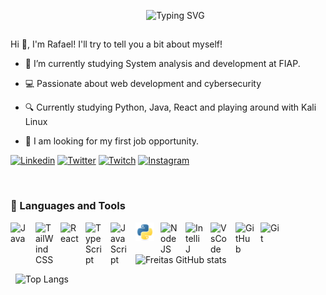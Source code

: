 <div id="user-content-toc">
  <ul align="center">
    <p align="center">
      <img src="https://readme-typing-svg.herokuapp.com?font=Fira+Code&size=28&pause=100&color=7B68EE&center=true&vCenter=true&width=435&lines=Hello%2C+Everyone!" alt="Typing SVG" />
    </p> 
  </ul>
</div>

##
<p>
  Hi 👋, I'm Rafael! I'll try to tell you a bit about myself!

  - 🌱 I’m currently studying System analysis and development at FIAP.
    
  - 💻 Passionate about web development and cybersecurity 

  - 🔍 Currently studying Python, Java, React and playing around with Kali Linux
  
  - 🔭 I am looking for my first job opportunity.
</p>

[![Linkedin](https://img.shields.io/badge/LinkedIn-0077B5?style=for-the-badge&logo=linkedin&logoColor=white)](https://www.linkedin.com/in/rafael-freitas-9345492b5/)
[![Twitter](https://img.shields.io/badge/Twitter-1DA1F2?style=for-the-badge&logo=twitter&logoColor=white)](https://x.com/FreitasRaff)
[![Twitch](https://img.shields.io/badge/Twitch-9146FF?style=for-the-badge&logo=twitch&logoColor=white)](https://www.twitch.tv/s0mew4y)
[![Instagram](https://img.shields.io/badge/Instagram-E4405F?style=for-the-badge&logo=instagram&logoColor=white)](https://www.instagram.com/freitas.raff/)

<br>

### 🧰 Languages and Tools

<img align="left" alt="Java" width="30px" style="padding-right:10px;" src="https://cdn.jsdelivr.net/gh/devicons/devicon/icons/java/java-original.svg"/>
<img align="left" alt="TailWindCSS" width="30px" style="padding-right:10px;" src="https://cdn.jsdelivr.net/gh/devicons/devicon@latest/icons/tailwindcss/tailwindcss-original.svg" />
<img align="left" alt="React" width="30px" style="padding-right:10px;" src="https://cdn.jsdelivr.net/gh/devicons/devicon/icons/react/react-original.svg" />
<img align="left" alt="TypeScript" width="30px" style="padding-right:10px;" src="https://cdn.jsdelivr.net/gh/devicons/devicon/icons/typescript/typescript-plain.svg" />
<img align="left" alt="JavaScript" width="30px" style="padding-right:10px;" src="https://cdn.jsdelivr.net/gh/devicons/devicon/icons/javascript/javascript-plain.svg" />
<img align="left" alt="Python" width="30px" style="padding-right:10px;" src="https://raw.githubusercontent.com/devicons/devicon/master/icons/python/python-original.svg" />
<img align="left" alt="NodeJS" width="30px" style="padding-right:10px;" src="https://cdn.jsdelivr.net/gh/devicons/devicon/icons/nodejs/nodejs-original.svg" />
<img align="left" alt="IntelliJ" width="30px" style="padding-right:10px;" src="https://cdn.jsdelivr.net/gh/devicons/devicon@latest/icons/intellij/intellij-original.svg" />
<img align="left" alt="VsCode" width="30px" style="padding-right:10px;" src="https://cdn.jsdelivr.net/gh/devicons/devicon/icons/vscode/vscode-original.svg" />
<img align="left" alt="GitHub" width="30px" style="padding-right:10px;" src="https://cdn.jsdelivr.net/gh/devicons/devicon/icons/github/github-original.svg" />
<img align="left" alt="Git" width="30px" style="padding-right:10px;" src="https://cdn.jsdelivr.net/gh/devicons/devicon/icons/git/git-original.svg" />

<br><br>

<div style="margin-left:8px;">
  
![Freitas GitHub stats](https://github-readme-stats.vercel.app/api?username=devfreitas&show_icons=true&theme=tokyonight)

![Top Langs](https://github-readme-stats.vercel.app/api/top-langs/?username=devfreitas&hide_progress=true&theme=tokyonight)

</div>
